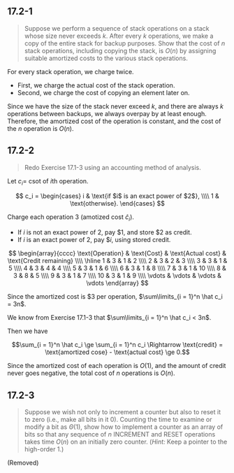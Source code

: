 ## 17.2-1

> Suppose we perform a sequence of stack operations on a stack whose size never exceeds $k$. After every $k$ operations, we make a copy of the entire stack for backup purposes. Show that the cost of $n$ stack operations, including copying the stack, is $O(n)$ by assigning suitable amortized costs to the various stack operations.

For every stack operation, we charge twice.

- First, we charge the actual cost of the stack operation.
- Second, we charge the cost of copying an element later on.

Since we have the size of the stack never exceed $k$, and there are always $k$ operations between backups, we always overpay by at least enough. Therefore, the amortized cost of the operation is constant, and the cost of the $n$ operation is $O(n)$.

## 17.2-2

> Redo Exercise 17.1-3 using an accounting method of analysis.

Let $c_i =$ csot of $i$th operation.

$$
c_i =
\begin{cases}
i & \text{if $i$ is an exact power of $2$}, \\\\
1 & \text{otherwise}.
\end{cases}
$$

Charge each operation $3$ (amotized cost $\hat c_i$).

- If $i$ is not an exact power of $2$, pay $\$1$, and store $\$2$ as credit.
- If $i$ is an exact power of $2$, pay $\$i$, using stored credit.

$$
\begin{array}{cccc}
\text{Operation} & \text{Cost} & \text{Actual cost} & \text{Credit remaining} \\\\
\hline
 1 & 3 & 1 &  2 \\\\
 2 & 3 & 2 &  3 \\\\
 3 & 3 & 1 &  5 \\\\
 4 & 3 & 4 &  4 \\\\
 5 & 3 & 1 &  6 \\\\
 6 & 3 & 1 &  8 \\\\
 7 & 3 & 1 & 10 \\\\
 8 & 3 & 8 &  5 \\\\
 9 & 3 & 1 &  7 \\\\
10 & 3 & 1 &  9 \\\\
\vdots & \vdots & \vdots & \vdots
\end{array}
$$

Since the amortized cost is $\$3$ per operation, $\sum\limits_{i = 1}^n \hat c_i = 3n$.

We know from Exercise 17.1-3 that $\sum\limits_{i = 1}^n \hat c_i < 3n$.

Then we have

$$\sum_{i = 1}^n \hat c_i \ge \sum_{i = 1}^n c_i \Rightarrow \text{credit} = \text{amortized cose} - \text{actual cost} \ge 0.$$

Since the amortized cost of each operation is $O(1)$, and the amount of credit never goes negative, the total cost of $n$ operations is $O(n)$.

## 17.2-3

> Suppose we wish not only to increment a counter but also to reset it to zero (i.e., make all bits in it $0$). Counting the time to examine or modify a bit as $\Theta(1)$, show how to implement a counter as an array of bits so that any sequence of $n$ $\text{INCREMENT}$ and $\text{RESET}$ operations takes time $O(n)$ on an initially zero counter. ($\textit{Hint:}$ Keep a pointer to the high-order $1$.)

(Removed)
